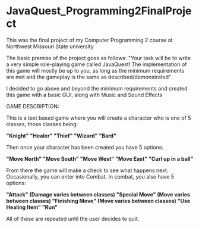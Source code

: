 # JavaQuest_Programming2FinalProject
This was the final project of my Computer Programming 2 course at Northwest Missouri State university

The basic premise of the project goes as follows:
 "Your task will be to write a very simple role-playing game called JavaQuest! The implementation of this
game will mostly be up to you, as long as the minimum requirements are met and the gameplay is the
same as described/demonstrated"

I decided to go above and beyond the minimum requirements and created this game with a basic GUI, along with Music and Sound Effects

GAME DESCRIPTION:

This is a text based game where you will create a character who is one of 5 classes, those classes being:
  
  **"Knight"
  "Healer"
  "Thief"
  "Wizard"
  "Bard"**
  
  
Then once your character has been created you have 5 options:
 
 **"Move North"
  "Move South"
  "Move West"
  "Move East"
  "Curl up in a ball"**
  
  
From there the game will make a check to see what happens next. Occasionally, you can enter into Combat. In combat, you also have 5 options:
 
 **"Attack" (Damage varies between classes)
  "Special Move" (Move varies between classes)
  "Finishing Move" (Move varies between classes)
  "Use Healing Item"
  "Run"**
  
All of these are repeated until the user decides to quit.
